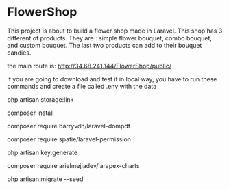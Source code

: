 # FlowerShop
This project is about to build  a flower shop made in Laravel. This shop has 3 different of products. They are : simple flower bouquet, combo bouquet, and custom bouquet. The last two products can add to their bouquet candies.

the main route is: 
http://34.68.241.144/FlowerShop/public/

if you are going to download and test it in local way, you have  to run these commands and create a file called .env with the data


php artisan storage:link


composer install


composer require barryvdh/laravel-dompdf


composer require spatie/laravel-permission


php artisan key:generate


composer require arielmejiadev/larapex-charts 


php artisan migrate --seed

